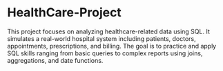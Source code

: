 # HealthCare-Project
This project focuses on analyzing healthcare-related data using SQL. It simulates a real-world hospital system including patients, doctors, appointments, prescriptions, and billing. The goal is to practice and apply SQL skills ranging from basic queries to complex reports using joins, aggregations, and date functions.
